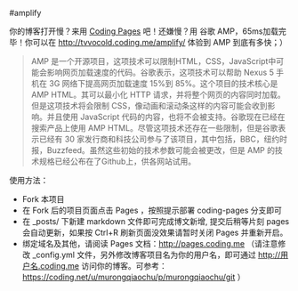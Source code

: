 #amplify

你的博客打开慢？来用 [Coding Pages](http://pages.coding.me) 吧！还嫌慢？用 谷歌 AMP，65ms加载完毕！你可以在 http://tvvocold.coding.me/amplify/ 体验到 AMP 到底有多快；）

> AMP 是一个开源项目，这项技术可以限制HTML，CSS，JavaScript中可能会影响网页加载速度的代码。谷歌表示，这项技术可以帮助 Nexus 5 手机在 3G 网络下提高网页加载速度 15%到 85%。这个项目的技术核心是 AMP HTML。其可以最小化 HTTP 请求，并将整个网页的内容同时加载。但是这项技术将会限制 CSS，像动画和滚动条这样的内容可能会收到影响。并且使用 JavaScript 代码的内容，也将不会被支持。谷歌现在已经在搜索产品上使用 AMP HTML。尽管这项技术还存在一些限制，但是谷歌表示已经有 30 家发行商和科技公司参与了该项目，其中包括，BBC，纽约时报，Buzzfeed。虽然这些初始的技术参数可能会被更改，但是 AMP 的技术规格已经公布在了Github上，供各网站试用。

使用方法：

- Fork 本项目
- 在 Fork 后的项目页面点击 Pages ，按照提示部署 coding-pages 分支即可
- 在 _posts/ 下新建 markdown 文件即可完成博文新增, 提交后稍等片刻 pages 会自动更新，如果按 Ctrl+R 刷新页面没效果请暂时关闭 Pages 并重新开启。
- 绑定域名及其他，请阅读 Pages 文档：http://pages.coding.me  （请注意修改 _config.yml 文件，另外修改博客项目名为你的用户名，即可通过  http://用户名.coding.me 访问你的博客。可参考：https://coding.net/u/murongqiaochu/p/murongqiaochu/git ）